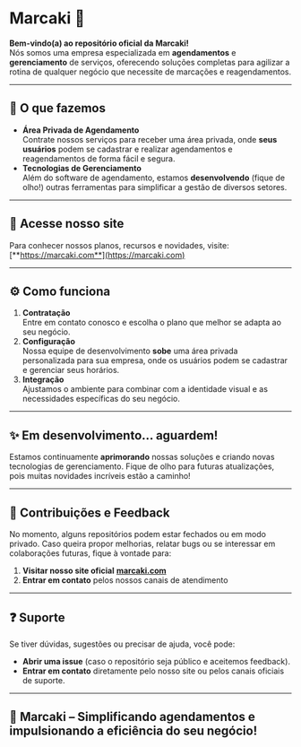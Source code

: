 # Marcaki :calendar:

**Bem-vindo(a) ao repositório oficial da Marcaki!**  
Nós somos uma empresa especializada em **agendamentos** e **gerenciamento** de serviços, oferecendo soluções completas para agilizar a rotina de qualquer negócio que necessite de marcações e reagendamentos.

---

## :briefcase: O que fazemos
- **Área Privada de Agendamento**  
  Contrate nossos serviços para receber uma área privada, onde **seus usuários** podem se cadastrar e realizar agendamentos e reagendamentos de forma fácil e segura.  
- **Tecnologias de Gerenciamento**  
  Além do software de agendamento, estamos **desenvolvendo** (fique de olho!) outras ferramentas para simplificar a gestão de diversos setores.

---

## :link: Acesse nosso site
Para conhecer nossos planos, recursos e novidades, visite:  
[**https://marcaki.com**](https://marcaki.com)

---

## :gear: Como funciona
1. **Contratação**  
   Entre em contato conosco e escolha o plano que melhor se adapta ao seu negócio.  
2. **Configuração**  
   Nossa equipe de desenvolvimento **sobe** uma área privada personalizada para sua empresa, onde os usuários podem se cadastrar e gerenciar seus horários.  
3. **Integração**  
   Ajustamos o ambiente para combinar com a identidade visual e as necessidades específicas do seu negócio.

---

## :sparkles: Em desenvolvimento... aguardem!
Estamos continuamente **aprimorando** nossas soluções e criando novas tecnologias de gerenciamento. Fique de olho para futuras atualizações, pois muitas novidades incríveis estão a caminho!

---

## :handshake: Contribuições e Feedback
No momento, alguns repositórios podem estar fechados ou em modo privado. Caso queira propor melhorias, relatar bugs ou se interessar em colaborações futuras, fique à vontade para:

1. **Visitar nosso site oficial** [**marcaki.com**](https://marcaki.com)
2. **Entrar em contato** pelos nossos canais de atendimento

---

## :question: Suporte
Se tiver dúvidas, sugestões ou precisar de ajuda, você pode:
- **Abrir uma issue** (caso o repositório seja público e aceitemos feedback).
- **Entrar em contato** diretamente pelo nosso site ou pelos canais oficiais de suporte.

---

## :rocket: Marcaki – Simplificando agendamentos e impulsionando a eficiência do seu negócio!
